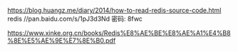 https://blog.huangz.me/diary/2014/how-to-read-redis-source-code.html
redis //pan.baidu.com/s/1pJ3d3Nd 密码: 8fwc

https://www.xinke.org.cn/books/Redis%E8%AE%BE%E8%AE%A1%E4%B8%8E%E5%AE%9E%E7%8E%B0.pdf

